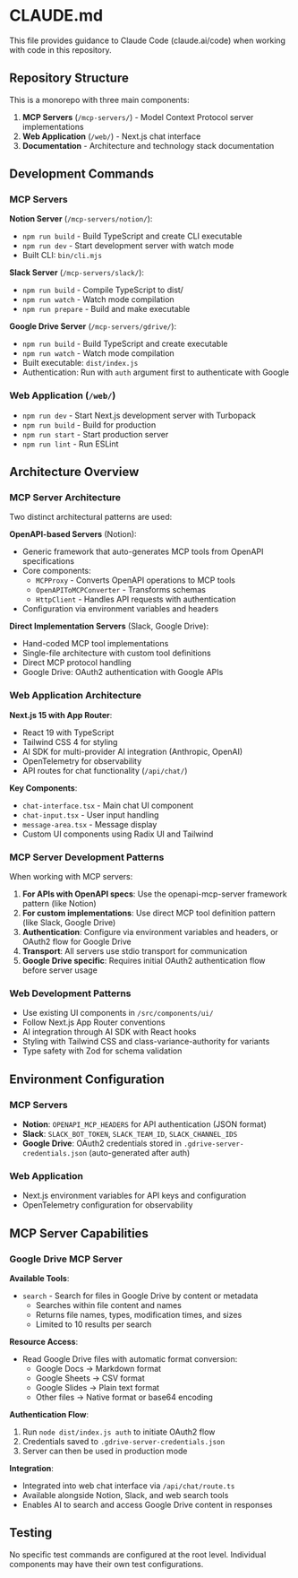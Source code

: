 # CLAUDE.md

This file provides guidance to Claude Code (claude.ai/code) when working with code in this repository.

## Repository Structure

This is a monorepo with three main components:

1. **MCP Servers** (`/mcp-servers/`) - Model Context Protocol server implementations
2. **Web Application** (`/web/`) - Next.js chat interface
3. **Documentation** - Architecture and technology stack documentation

## Development Commands

### MCP Servers

**Notion Server** (`/mcp-servers/notion/`):
- `npm run build` - Build TypeScript and create CLI executable
- `npm run dev` - Start development server with watch mode
- Built CLI: `bin/cli.mjs`

**Slack Server** (`/mcp-servers/slack/`):
- `npm run build` - Compile TypeScript to dist/
- `npm run watch` - Watch mode compilation
- `npm run prepare` - Build and make executable

**Google Drive Server** (`/mcp-servers/gdrive/`):
- `npm run build` - Build TypeScript and create executable
- `npm run watch` - Watch mode compilation
- Built executable: `dist/index.js`
- Authentication: Run with `auth` argument first to authenticate with Google

### Web Application (`/web/`)
- `npm run dev` - Start Next.js development server with Turbopack
- `npm run build` - Build for production
- `npm run start` - Start production server
- `npm run lint` - Run ESLint

## Architecture Overview

### MCP Server Architecture

Two distinct architectural patterns are used:

**OpenAPI-based Servers** (Notion):
- Generic framework that auto-generates MCP tools from OpenAPI specifications
- Core components:
  - `MCPProxy` - Converts OpenAPI operations to MCP tools
  - `OpenAPIToMCPConverter` - Transforms schemas
  - `HttpClient` - Handles API requests with authentication
- Configuration via environment variables and headers

**Direct Implementation Servers** (Slack, Google Drive):
- Hand-coded MCP tool implementations
- Single-file architecture with custom tool definitions
- Direct MCP protocol handling
- Google Drive: OAuth2 authentication with Google APIs

### Web Application Architecture

**Next.js 15 with App Router**:
- React 19 with TypeScript
- Tailwind CSS 4 for styling
- AI SDK for multi-provider AI integration (Anthropic, OpenAI)
- OpenTelemetry for observability
- API routes for chat functionality (`/api/chat/`)

**Key Components**:
- `chat-interface.tsx` - Main chat UI component
- `chat-input.tsx` - User input handling
- `message-area.tsx` - Message display
- Custom UI components using Radix UI and Tailwind

### MCP Server Development Patterns

When working with MCP servers:

1. **For APIs with OpenAPI specs**: Use the openapi-mcp-server framework pattern (like Notion)
2. **For custom implementations**: Use direct MCP tool definition pattern (like Slack, Google Drive)
3. **Authentication**: Configure via environment variables and headers, or OAuth2 flow for Google Drive
4. **Transport**: All servers use stdio transport for communication
5. **Google Drive specific**: Requires initial OAuth2 authentication flow before server usage

### Web Development Patterns

- Use existing UI components in `/src/components/ui/`
- Follow Next.js App Router conventions
- AI integration through AI SDK with React hooks
- Styling with Tailwind CSS and class-variance-authority for variants
- Type safety with Zod for schema validation

## Environment Configuration

### MCP Servers
- **Notion**: `OPENAPI_MCP_HEADERS` for API authentication (JSON format)
- **Slack**: `SLACK_BOT_TOKEN`, `SLACK_TEAM_ID`, `SLACK_CHANNEL_IDS`
- **Google Drive**: OAuth2 credentials stored in `.gdrive-server-credentials.json` (auto-generated after auth)

### Web Application
- Next.js environment variables for API keys and configuration
- OpenTelemetry configuration for observability

## MCP Server Capabilities

### Google Drive MCP Server

**Available Tools**:
- `search` - Search for files in Google Drive by content or metadata
  - Searches within file content and names
  - Returns file names, types, modification times, and sizes
  - Limited to 10 results per search

**Resource Access**:
- Read Google Drive files with automatic format conversion:
  - Google Docs → Markdown format
  - Google Sheets → CSV format
  - Google Slides → Plain text format
  - Other files → Native format or base64 encoding

**Authentication Flow**:
1. Run `node dist/index.js auth` to initiate OAuth2 flow
2. Credentials saved to `.gdrive-server-credentials.json`
3. Server can then be used in production mode

**Integration**:
- Integrated into web chat interface via `/api/chat/route.ts`
- Available alongside Notion, Slack, and web search tools
- Enables AI to search and access Google Drive content in responses

## Testing

No specific test commands are configured at the root level. Individual components may have their own test configurations.